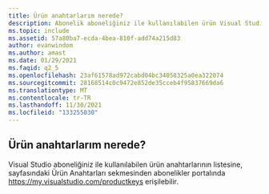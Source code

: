 ```yaml
---
title: Ürün anahtarlarım nerede?
description: Abonelik aboneliğiniz ile kullanılabilen ürün Visual Studio bulun
ms.topic: include
ms.assetid: 57a80ba7-ecda-4bea-810f-add74a215d83
author: evanwindom
ms.author: amast
ms.date: 01/29/2021
ms.faqid: q2_5
ms.openlocfilehash: 23af61578ad972cabd04bc34058325a0ea322074
ms.sourcegitcommit: 28168514c0c9472e852de35cceb4f95837669da6
ms.translationtype: MT
ms.contentlocale: tr-TR
ms.lasthandoff: 11/30/2021
ms.locfileid: "133255030"
---
```

## <a name="where-are-my-product-keys"></a>Ürün anahtarlarım nerede? 

Visual Studio aboneliğiniz ile kullanılabilen ürün anahtarlarının listesine, sayfasındaki Ürün Anahtarları sekmesinden abonelikler portalında <https://my.visualstudio.com/productkeys> erişilebilir.